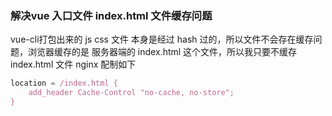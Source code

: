 ### 解决vue 入口文件 index.html 文件缓存问题
vue-cli打包出来的 js css 文件 本身是经过 hash 过的，所以文件不会存在缓存问题，浏览器缓存的是 服务器端的 index.html 这个文件，所以我只要不缓存 index.html 文件 nginx 配制如下
```js
location = /index.html {
    add_header Cache-Control "no-cache, no-store";
}
```